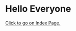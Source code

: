 <!DOCTYPE html>
<html lang="en">
<head>
	<meta charset="UTF-8">
	<title>My demo web page for everyone.</title>
</head>
<body>
  <h1>Hello Everyone</h1>
	<a href="index.html">Click to go on Index Page.</a>
</body>
</html>
